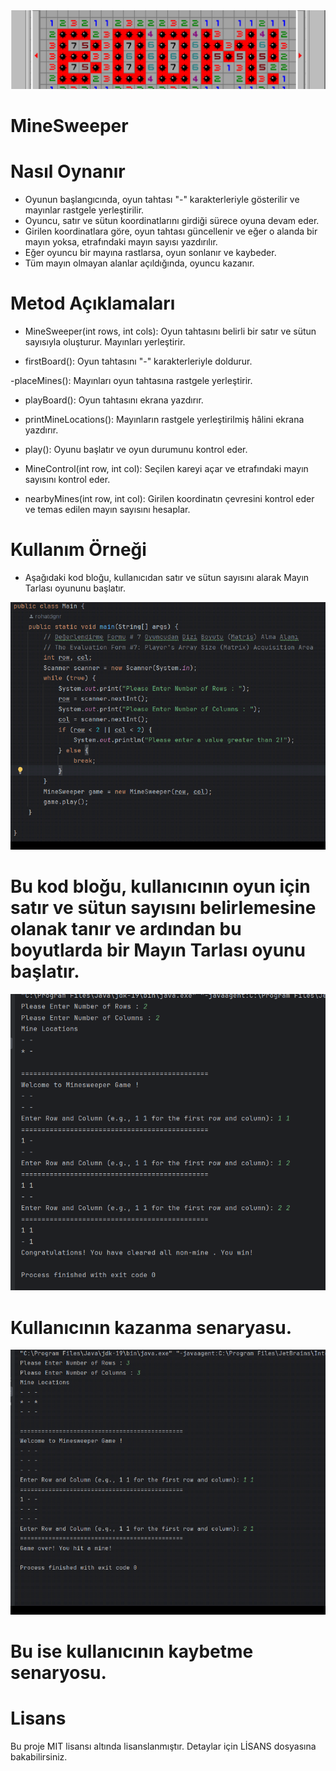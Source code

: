 <img src ="boom.png"/>


# MineSweeper



# Nasıl Oynanır

- Oyunun başlangıcında, oyun tahtası "-" karakterleriyle gösterilir ve mayınlar rastgele yerleştirilir.
- Oyuncu, satır ve sütun koordinatlarını girdiği sürece oyuna devam eder.
- Girilen koordinatlara göre, oyun tahtası güncellenir ve eğer o alanda bir mayın yoksa, etrafındaki mayın sayısı yazdırılır.
- Eğer oyuncu bir mayına rastlarsa, oyun sonlanır ve kaybeder.
- Tüm mayın olmayan alanlar açıldığında, oyuncu kazanır.

# Metod Açıklamaları

- MineSweeper(int rows, int cols): Oyun tahtasını belirli bir satır ve sütun sayısıyla oluşturur. Mayınları yerleştirir.

- firstBoard(): Oyun tahtasını "-" karakterleriyle doldurur.

-placeMines(): Mayınları oyun tahtasına rastgele yerleştirir.

- playBoard(): Oyun tahtasını ekrana yazdırır.

- printMineLocations(): Mayınların rastgele yerleştirilmiş hâlini ekrana yazdırır.

- play(): Oyunu başlatır ve oyun durumunu kontrol eder.

- MineControl(int row, int col): Seçilen kareyi açar ve etrafındaki mayın sayısını kontrol eder.

- nearbyMines(int row, int col): Girilen koordinatın çevresini kontrol eder ve temas edilen mayın sayısını hesaplar.

# Kullanım Örneği

-  Aşağıdaki kod bloğu, kullanıcıdan satır ve sütun sayısını alarak Mayın Tarlası oyununu başlatır.

![img.png](img.png)

# Bu kod bloğu, kullanıcının oyun için satır ve sütun sayısını belirlemesine olanak tanır ve ardından bu boyutlarda bir Mayın Tarlası oyunu başlatır.

![img_1.png](img_1.png)

# Kullanıcının kazanma senaryasu. 

![img_2.png](img_2.png)
# Bu ise kullanıcının kaybetme senaryosu.





# Lisans

Bu proje MIT lisansı altında lisanslanmıştır. Detaylar için LİSANS dosyasına bakabilirsiniz.
